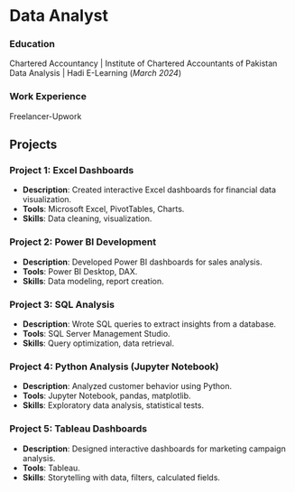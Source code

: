 # Data Analyst

### Education
Chartered Accountancy | Institute of Chartered Accountants of Pakistan
Data Analysis | Hadi E-Learning (_March 2024_)

### Work Experience
Freelancer-Upwork

## Projects

### Project 1: Excel Dashboards
- **Description**: Created interactive Excel dashboards for financial data visualization.
- **Tools**: Microsoft Excel, PivotTables, Charts.
- **Skills**: Data cleaning, visualization.

### Project 2: Power BI Development
- **Description**: Developed Power BI dashboards for sales analysis.
- **Tools**: Power BI Desktop, DAX.
- **Skills**: Data modeling, report creation.

### Project 3: SQL Analysis
- **Description**: Wrote SQL queries to extract insights from a database.
- **Tools**: SQL Server Management Studio.
- **Skills**: Query optimization, data retrieval.

### Project 4: Python Analysis (Jupyter Notebook)
- **Description**: Analyzed customer behavior using Python.
- **Tools**: Jupyter Notebook, pandas, matplotlib.
- **Skills**: Exploratory data analysis, statistical tests.

### Project 5: Tableau Dashboards
- **Description**: Designed interactive dashboards for marketing campaign analysis.
- **Tools**: Tableau.
- **Skills**: Storytelling with data, filters, calculated fields.
